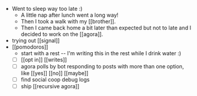 - Went to sleep way too late :)
  - A little nap after lunch went a long way!
  - Then I took a walk with my [[brother]].
  - Then I came back home a bit later than expected but not to late and I decided to work on the [[agora]].
- trying out [[signal]]
- [[pomodoros]]
  - start with a rest -- I'm writing this in the rest while I drink water :)
  - [ ] [[opt in]] [[writes]]
  - [ ] agora polls by bot responding to posts with more than one option, like [[yes]] [[no]] [[maybe]]
  - [ ] find social coop debug logs
  - [ ] ship [[recursive agora]]
